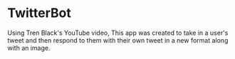# TwitterBot
Using Tren Black's YouTube video, This app was created to take in a user's tweet and then respond to them with their own tweet in a new format along with an image.
